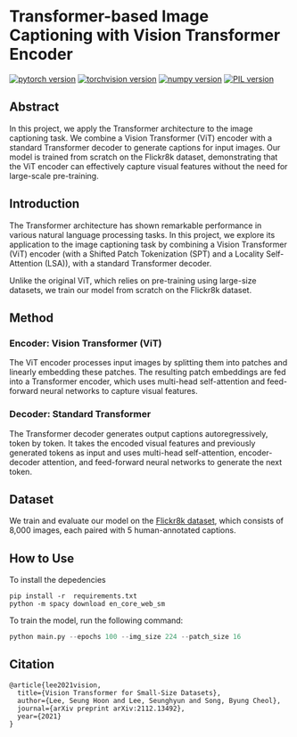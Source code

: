 # Transformer-based Image Captioning with Vision Transformer Encoder

[![pytorch version](https://img.shields.io/badge/pytorch-2.1.2-yellow.svg)](https://pypi.org/project/torch/2.1.2-/)
[![torchvision version](https://img.shields.io/badge/torchvision-0.16.2-yellow.svg)](https://pypi.org/project/torchvision/0.16.2-/)
[![numpy version](https://img.shields.io/badge/numpy-1.26.4-blue.svg)](https://pypi.org/project/numpy/1.26.4/)
[![PIL version](https://img.shields.io/badge/PIL-10.2.0-green.svg)](https://pypi.org/project/Pillow/10.2.0/)
## Abstract

In this project, we apply the Transformer architecture to the image captioning task. We combine a Vision Transformer (ViT) encoder with a standard Transformer decoder to generate captions for input images. Our model is trained from scratch on the Flickr8k dataset, demonstrating that the ViT encoder can effectively capture visual features without the need for large-scale pre-training.

## Introduction

The Transformer architecture has shown remarkable performance in various natural language processing tasks. In this project, we explore its application to the image captioning task by combining a Vision Transformer (ViT) encoder (with a Shifted Patch Tokenization (SPT) and a Locality Self-Attention (LSA)), with a standard Transformer decoder.

Unlike the original ViT, which relies on pre-training using large-size datasets, we train our model from scratch on the Flickr8k dataset.

## Method

### Encoder: Vision Transformer (ViT)

The ViT encoder processes input images by splitting them into patches and linearly embedding these patches. The resulting patch embeddings are fed into a Transformer encoder, which uses multi-head self-attention and feed-forward neural networks to capture visual features.

### Decoder: Standard Transformer

The Transformer decoder generates output captions autoregressively, token by token. It takes the encoded visual features and previously generated tokens as input and uses multi-head self-attention, encoder-decoder attention, and feed-forward neural networks to generate the next token.

## Dataset

We train and evaluate our model on the [Flickr8k dataset](http://nlp.cs.illinois.edu/HockenmaierGroup/Framing_Image_Description/Krasin_et_al_CVPR13.pdf), which consists of 8,000 images, each paired with 5 human-annotated captions. 

## How to Use
To install the depedencies
```
pip install -r  requirements.txt
python -m spacy download en_core_web_sm
```
To train the model, run the following command:

```python
python main.py --epochs 100 --img_size 224 --patch_size 16
```


## Citation

```
@article{lee2021vision,
  title={Vision Transformer for Small-Size Datasets},
  author={Lee, Seung Hoon and Lee, Seunghyun and Song, Byung Cheol},
  journal={arXiv preprint arXiv:2112.13492},
  year={2021}
}
```
